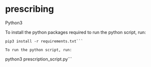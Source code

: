 # prescribing

Python3

To install the python packages required to run the python script, run:
```
pip3 install -r requirements.txt```

To run the python script, run:
```
python3 prescription_script.py```
